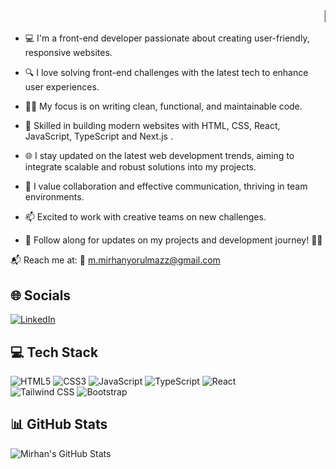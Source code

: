 ### <marquee>👋 Hello! I’m Mirhan Yorulmaz</marquee>
- 💻 I'm a front-end developer passionate about creating user-friendly, responsive websites.
  
- 🔍 I love solving front-end challenges with the latest tech to enhance user experiences.
- 👨‍💻 My focus is on writing clean, functional, and maintainable code.
- 🌟 Skilled in building modern websites with HTML, CSS, React, JavaScript, TypeScript and Next.js .
- 🌐 I stay updated on the latest web development trends, aiming to integrate scalable and robust solutions into my projects.
- 🤝 I value collaboration and effective communication, thriving in team environments.
- 📫 Excited to work with creative teams on new challenges.
- 🔔 Follow along for updates on my projects and development journey! 🚀😉

📬 Reach me at: 📧 [m.mirhanyorulmazz@gmail.com](mailto:m.mirhanyorulmazz@gmail.com)

## 🌐 Socials
[![LinkedIn](https://img.shields.io/badge/LinkedIn-%230077B5.svg?logo=linkedin&logoColor=white)](https://www.linkedin.com/in/mirhan-yorulmaz/)

## 💻 Tech Stack
![HTML5](https://img.shields.io/badge/html5-%23E34F26.svg?style=for-the-badge&logo=html5&logoColor=white) 
![CSS3](https://img.shields.io/badge/css3-%231572B6.svg?style=for-the-badge&logo=css3&logoColor=white) 
![JavaScript](https://img.shields.io/badge/javascript-%23323330.svg?style=for-the-badge&logo=javascript&logoColor=%23F7DF1E) 
![TypeScript](https://img.shields.io/badge/typescript-%232C8EBB.svg?style=for-the-badge&logo=typescript&logoColor=white) 
![React](https://img.shields.io/badge/react-%2320232a.svg?style=for-the-badge&logo=react&logoColor=%2361DAFB)  
![Tailwind CSS](https://img.shields.io/badge/tailwindcss-%234B5563.svg?style=for-the-badge&logo=tailwind-css&logoColor=white)
![Bootstrap](https://img.shields.io/badge/bootstrap-%23563D7C.svg?style=for-the-badge&logo=bootstrap&logoColor=white)

## 📊 GitHub Stats
![Mirhan's GitHub Stats](https://github-readme-stats.vercel.app/api?username=your-github-username&show_icons=true&hide_title=true&hide=prs&count_private=true&hide_rank=false&include_all_commits=true&theme=radical)

